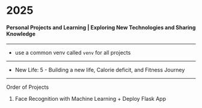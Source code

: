 # 2025
#### Personal Projects and Learning | Exploring New Technologies and Sharing Knowledge

---

- use a common venv called `venv` for all projects

--- 

- New Life: 5 -  Building a new life, Calorie deficit, and Fitness Journey

---
Order of Projects

1. Face Recognition with Machine Learning + Deploy Flask App
